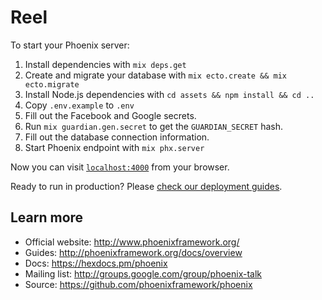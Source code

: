 # Reel

To start your Phoenix server:

  1. Install dependencies with `mix deps.get`
  1. Create and migrate your database with `mix ecto.create && mix ecto.migrate`
  1. Install Node.js dependencies with `cd assets && npm install && cd ..`
  1. Copy `.env.example` to `.env`
  1. Fill out the Facebook and Google secrets.
  1. Run `mix guardian.gen.secret` to get the `GUARDIAN_SECRET` hash.
  1. Fill out the database connection information.
  1. Start Phoenix endpoint with `mix phx.server`

Now you can visit [`localhost:4000`](http://localhost:4000) from your browser.

Ready to run in production? Please [check our deployment guides](http://www.phoenixframework.org/docs/deployment).

## Learn more

  * Official website: http://www.phoenixframework.org/
  * Guides: http://phoenixframework.org/docs/overview
  * Docs: https://hexdocs.pm/phoenix
  * Mailing list: http://groups.google.com/group/phoenix-talk
  * Source: https://github.com/phoenixframework/phoenix
